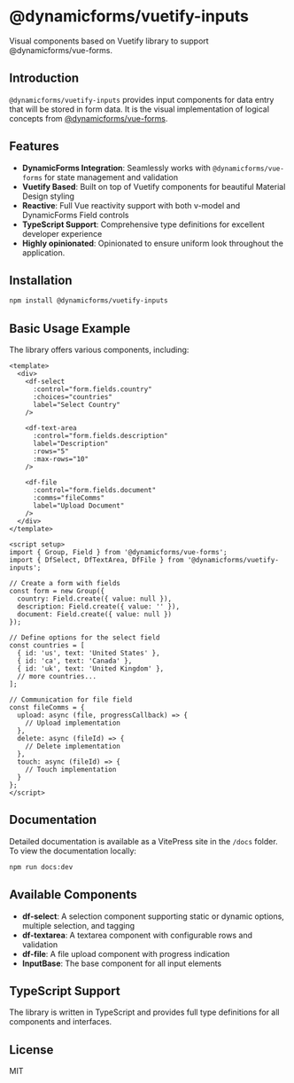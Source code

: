 # @dynamicforms/vuetify-inputs

Visual components based on Vuetify library to support @dynamicforms/vue-forms.

## Introduction

`@dynamicforms/vuetify-inputs` provides input components for data entry that will be stored in form data. It is the 
visual implementation of logical concepts from 
[@dynamicforms/vue-forms](https://github.com/velis74/dynamicforms-vue-forms).

## Features

- **DynamicForms Integration**: Seamlessly works with `@dynamicforms/vue-forms` for state management and validation
- **Vuetify Based**: Built on top of Vuetify components for beautiful Material Design styling
- **Reactive**: Full Vue reactivity support with both v-model and DynamicForms Field controls
- **TypeScript Support**: Comprehensive type definitions for excellent developer experience
- **Highly opinionated**: Opinionated to ensure uniform look throughout the application. 

## Installation

```bash
npm install @dynamicforms/vuetify-inputs
```

## Basic Usage Example

The library offers various components, including:

```vue
<template>
  <div>
    <df-select
      :control="form.fields.country"
      :choices="countries"
      label="Select Country"
    />
    
    <df-text-area
      :control="form.fields.description"
      label="Description"
      :rows="5"
      :max-rows="10"
    />
    
    <df-file
      :control="form.fields.document"
      :comms="fileComms"
      label="Upload Document"
    />
  </div>
</template>

<script setup>
import { Group, Field } from '@dynamicforms/vue-forms';
import { DfSelect, DfTextArea, DfFile } from '@dynamicforms/vuetify-inputs';

// Create a form with fields
const form = new Group({
  country: Field.create({ value: null }),
  description: Field.create({ value: '' }),
  document: Field.create({ value: null })
});

// Define options for the select field
const countries = [
  { id: 'us', text: 'United States' },
  { id: 'ca', text: 'Canada' },
  { id: 'uk', text: 'United Kingdom' },
  // more countries...
];

// Communication for file field
const fileComms = {
  upload: async (file, progressCallback) => {
    // Upload implementation
  },
  delete: async (fileId) => {
    // Delete implementation
  },
  touch: async (fileId) => {
    // Touch implementation
  }
};
</script>
```

## Documentation

Detailed documentation is available as a VitePress site in the `/docs` folder. To view the documentation locally:

```bash
npm run docs:dev
```

## Available Components

- **df-select**: A selection component supporting static or dynamic options, multiple selection, and tagging
- **df-textarea**: A textarea component with configurable rows and validation
- **df-file**: A file upload component with progress indication
- **InputBase**: The base component for all input elements

## TypeScript Support

The library is written in TypeScript and provides full type definitions for all components and interfaces.

## License

MIT
